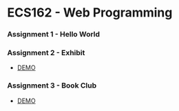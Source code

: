 # ECS162 - Web Programming

### Assignment 1 - Hello World
### Assignment 2 - Exhibit
* <a href="http://www.jcbreath.com/162/exhibit.html">DEMO</a>
### Assignment 3 - Book Club
* <a href="http://www.jcbreath.com/162/bookclub.html">DEMO</a>
